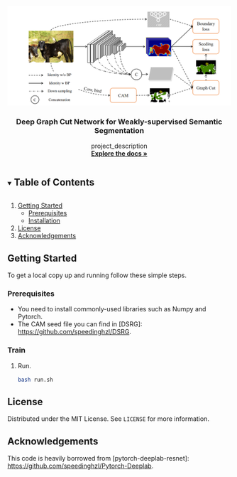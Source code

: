 <!--
*** Thanks for checking out the Best-README-Template. If you have a suggestion
*** that would make this better, please fork the repo and create a pull request
*** or simply open an issue with the tag "enhancement".
*** Thanks again! Now go create something AMAZING! :D
***
***
***
*** To avoid retyping too much info. Do a search and replace for the following:
*** github_username, repo_name, twitter_handle, email, project_title, project_description
-->



<!-- PROJECT SHIELDS -->
<!--
*** I'm using markdown "reference style" links for readability.
*** Reference links are enclosed in brackets [ ] instead of parentheses ( ).
*** See the bottom of this document for the declaration of the reference variables
*** for contributors-url, forks-url, etc. This is an optional, concise syntax you may use.
*** https://www.markdownguide.org/basic-syntax/#reference-style-links
-->



<!-- PROJECT LOGO -->
<br />
<p align="center">
  <a href="https://github.com/github_username/repo_name">
    <img src="DGCN.png" alt="Logo">
  </a>

  <h3 align="center">Deep Graph Cut Network for Weakly-supervised Semantic Segmentation</h3>

  <p align="center">
    project_description
    <br />
    <a href="https://github.com/github_username/repo_name"><strong>Explore the docs »</strong></a>
    <br />
  </p>
</p>



<!-- TABLE OF CONTENTS -->
<details open="open">
  <summary><h2 style="display: inline-block">Table of Contents</h2></summary>
  <ol>
    <li>
      <a href="#getting-started">Getting Started</a>
      <ul>
        <li><a href="#prerequisites">Prerequisites</a></li>
        <li><a href="#train">Installation</a></li>
      </ul>
    </li>
    <li><a href="#license">License</a></li>
    <li><a href="#acknowledgements">Acknowledgements</a></li>
  </ol>
</details>



<!-- GETTING STARTED -->
## Getting Started

To get a local copy up and running follow these simple steps.

### Prerequisites

* You need to install commonly-used libraries such as Numpy and Pytorch.
* The CAM seed file you can find in [DSRG]: https://github.com/speedinghzl/DSRG.


### Train

1. Run.
   ```sh
   bash run.sh
   ```

<!-- LICENSE -->
## License

Distributed under the MIT License. See `LICENSE` for more information.




<!-- ACKNOWLEDGEMENTS -->
## Acknowledgements
This code is heavily borrowed from [pytorch-deeplab-resnet]: https://github.com/speedinghzl/Pytorch-Deeplab.
